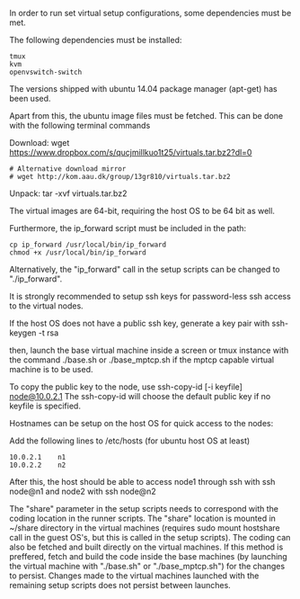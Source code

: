 In order to run set virtual setup configurations, some dependencies must be met.

The following dependencies must be installed:

	tmux
	kvm
	openvswitch-switch

The versions shipped with ubuntu 14.04 package manager (apt-get) has been used.

Apart from this, the ubuntu image files must be fetched. This can be done with the following terminal commands

Download:
	wget https://www.dropbox.com/s/qucjmillkuo1t25/virtuals.tar.bz2?dl=0

	# Alternative download mirror
	# wget http://kom.aau.dk/group/13gr810/virtuals.tar.bz2

Unpack:
	tar -xvf virtuals.tar.bz2

The virtual images are 64-bit, requiring the host OS to be 64 bit as well.

Furthermore, the ip_forward script must be included in the path:

	cp ip_forward /usr/local/bin/ip_forward
	chmod +x /usr/local/bin/ip_forward

Alternatively, the "ip_forward" call in the setup scripts can be changed to "./ip_forward".


It is strongly recommended to setup ssh keys for password-less ssh access to the virtual nodes.

If the host OS does not have a public ssh key, generate a key pair with
	ssh-keygen -t rsa

then, launch the base virtual machine inside a screen or tmux instance with the command
	./base.sh
or
	./base_mptcp.sh
if the mptcp capable virtual machine is to be used.

To copy the public key to the node, use
	ssh-copy-id [-i keyfile] node@10.0.2.1
The ssh-copy-id will choose the default public key if no keyfile is specified.


Hostnames can be setup on the host OS for quick access to the nodes:

Add the following lines to /etc/hosts (for ubuntu host OS at least)

	10.0.2.1	n1
	10.0.2.2	n2
After this, the host should be able to access node1 through ssh with
	ssh node@n1
and node2 with
	ssh node@n2


The "share" parameter in the setup scripts needs to correspond with the coding location in the runner scripts. The "share" location is mounted in ~/share directory in the virtual machines (requires sudo mount hostshare call in the guest OS's, but this is called in the setup scripts). The coding can also be fetched and built directly on the virtual machines. If this method is preffered, fetch and build the code inside the base machines (by launching the virtual machine with "./base.sh" or "./base_mptcp.sh") for the changes to persist.
Changes made to the virtual machines launched with the remaining setup scripts does not persist between launches.
